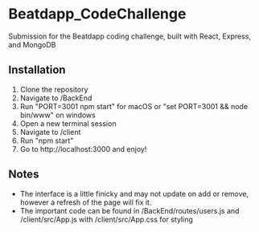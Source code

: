 # Beatdapp_CodeChallenge

Submission for the Beatdapp coding challenge, built with React, Express, and MongoDB

## Installation
1. Clone the repository
1. Navigate to /BackEnd
2. Run "PORT=3001 npm start" for macOS or "set PORT=3001 && node bin/www" on windows 
3. Open a new terminal session
4. Navigate to /client
5. Run "npm start"
6. Go to http://localhost:3000 and enjoy!

## Notes
- The interface is a little finicky and may not update on add or remove, however a refresh of the page will fix it.
- The important code can be found in /BackEnd/routes/users.js and /client/src/App.js with /client/src/App.css for styling 
